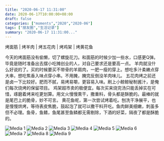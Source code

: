 ```yaml
---
title: "2020-06-17 11:31:00"
date: 2020-06-17T10:00:00+08:00
draft: false
categories: ["moments","2020","2020-06"]
tags: ["朋友圈","生活记录"]
summary: "2020-06-17 11:31:00..."
---
```


烤面筋 | 烤羊肉 | 烤五花肉 | 烤鸡架 | 烤黄花鱼

今天的烤面筋没有偷懒，切了螺旋花刀。和面筋的时候少加一些水，口感更Q弹。毕竟是随时准备出去摆小吃摊创业的人，对自己要求还是要高一点。
羊肉就没什么好说的了。买的时候要买不带骨的羊肩肉，一肥一瘦的穿上。想吃多汁柔嫩点穿大串，想吃焦香入味点穿小串。不用腌，腌完反倒没羊肉味儿。
五花肉烤之前还是卤一下比较好。肥而不腻，易烤易嚼，更容易入味。刷上小鲸鲸秘制酱汁，是俺们每次烧烤的保留项目。
鸡架超市卖的极便宜。每次买来烧完汤只能丢掉实在可惜，琢磨着烤来吃更划算。用文火慢慢熏干，撒重料，骨头都是酥脆的。最棒的就是尾巴上的脆骨，妙不可言。
黄花鱼呢，第一次尝试烤着吃。刨洗干净展平，也是慢慢烘烤，等待表皮焦脆，鼓起泡了就可以撒干料开吃。鱼肉鲜美细嫩，刺虽多但不必理。鱼骨，鱼鳍，鱼尾甚至鱼鳞都无需剔除，下酒的好菜，隔夜了都是酥脆的。

![Media 1](/Moments/photos/2020-06-17/202006171131000.jpg)
![Media 2](/Moments/photos/2020-06-17/202006171131001.jpg)
![Media 3](/Moments/photos/2020-06-17/202006171131002.jpg)
![Media 4](/Moments/photos/2020-06-17/202006171131003.jpg)
![Media 5](/Moments/photos/2020-06-17/202006171131004.jpg)
![Media 6](/Moments/photos/2020-06-17/202006171131005.jpg)
![Media 7](/Moments/photos/2020-06-17/202006171131006.jpg)
![Media 8](/Moments/photos/2020-06-17/202006171131007.jpg)
![Media 9](/Moments/photos/2020-06-17/202006171131008.jpg)


